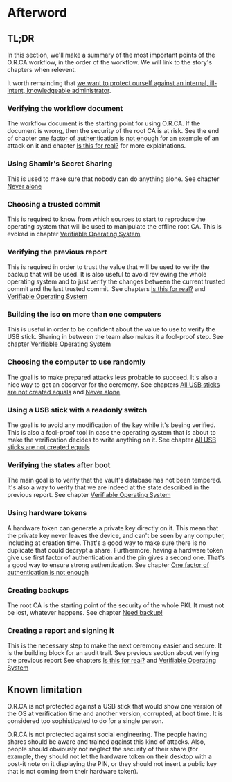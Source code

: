 # Afterword

## TL;DR

In this section, we'll make a summary of the most important points of the O.R.CA workflow, in the order of the workflow. We will link to the story's chapters when relevent.

It worth remainding that [we want to protect ourself against an internal, ill-intent, knowledgeable administrator](./raise-the-bar.md).

### Verifying the workflow document

The workflow document is the starting point for using O.R.CA. If the document is wrong, then the security of the root CA is at risk. See the end of chapter [one factor of authentication is not enough](./mfa.md) for an exemple of an attack on it and chapter [Is this for real?](./story/verify-workflow.md) for more explainations.

### Using Shamir's Secret Sharing

This is used to make sure that nobody can do anything alone.
See chapter [Never alone](./never-alone.md)

### Choosing a trusted commit

This is required to know from which sources to start to reproduce the operating system that will be used to manipulate the offline root CA. This is evoked in chapter [Verifiable Operating System](./story/verifiable-os.md)

### Verifying the previous report

This is required in order to trust the value that will be used to verify the backup that will be used. It is also useful to avoid reviewing the whole operating system and to just verify the changes between the current trusted commit and the last trusted commit.
See chapters [Is this for real?](./story/verify-workflow.md) and [Verifiable Operating System](./story/verifiable-os.md)

### Building the iso on more than one computers

This is useful in order to be confident about the value to use to verify the USB stick. Sharing in between the team also makes it a fool-proof step.
See chapter [Verifiable Operating System](./story/verifiable-os.md)

### Choosing the computer to use randomly

The goal is to make prepared attacks less probable to succeed. It's also a nice way to get an observer for the ceremony.
See chapters [All USB sticks are not created equals](./story/readonly-usb.md) and [Never alone](./story/never-alone.md)

### Using a USB stick with a readonly switch

The goal is to avoid any modification of the key while it's beeing verified. This is also a fool-proof tool in case the operating system that is about to make the verification decides to write anything on it.
See chapter [All USB sticks are not created equals](./story/readonly-usb.md)

### Verifying the states after boot

The main goal is to verify that the vault's database has not been tempered. It's also a way to verify that we are indeed at the state described in the previous report.
See chapter [Verifiable Operating System](./story/verifiable-os.md)

### Using hardware tokens

A hardware token can generate a private key directly on it. This mean that the private key never leaves the device, and can't be seen by any computer, including at creation time. That's a good way to make sure there is no duplicate that could decrypt a share.
Furthermore, having a hardware token give use first factor of authentication and the pin gives a second one. That's a good way to ensure strong authentication.
See chapter [One factor of authentication is not enough](./story/mfa.md)

### Creating backups

The root CA is the starting point of the security of the whole PKI. It must not be lost, whatever happens.
See chapter [Need backup!](./story/need-backup.md)

### Creating a report and signing it

This is the necessary step to make the next ceremony easier and secure. It is the building block for an audit trail.
See previous section about verifying the previous report
See chapters [Is this for real?](./story/verify-workflow.md) and [Verifiable Operating System](./story/verifiable-os.md)

## Known limitation

O.R.CA is not protected against a USB stick that would show one version of the OS at verification time and another version, corrupted, at boot time. It is considered too sophisticated to do for a single person.

O.R.CA is not protected against social engineering. The people having shares should be aware and trained against this kind of attacks. Also, people should obviously not neglect the security of their share (for example, they should not let the hardware token on their desktop with a post-it note on it displaying the PIN, or they should not insert a public key that is not coming from their hardware token).


